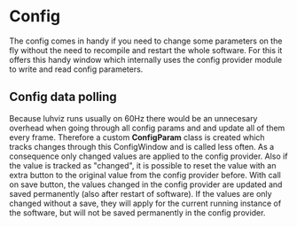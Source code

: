 # Config
The config comes in handy if you need to change some parameters on the fly without the need to recompile and restart the whole software. For this it offers this handy window which internally uses the config provider module to write and read config parameters.

## Config data polling
Because luhviz runs usually on 60Hz there would be an unnecesary overhead when going through all config params and and update all of them every frame. Therefore a custom **ConfigParam** class is created which tracks changes through this ConfigWindow and is called less often. As a consequence only changed values are applied to the config provider. Also if the value is tracked as "changed", it is possible to reset the value with an extra button to the original value from the config provider before. With call on save button, the values changed in the config provider are updated and saved permanently (also after restart of software). If the values are only changed without a save, they will apply for the current running instance of the software, but will not be saved permanently in the config provider.